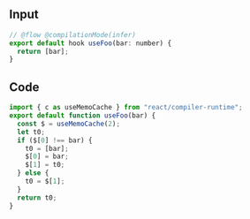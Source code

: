 
## Input

```javascript
// @flow @compilationMode(infer) 
export default hook useFoo(bar: number) {
  return [bar];
}

```

## Code

```javascript
import { c as useMemoCache } from "react/compiler-runtime";
export default function useFoo(bar) {
  const $ = useMemoCache(2);
  let t0;
  if ($[0] !== bar) {
    t0 = [bar];
    $[0] = bar;
    $[1] = t0;
  } else {
    t0 = $[1];
  }
  return t0;
}

```
      